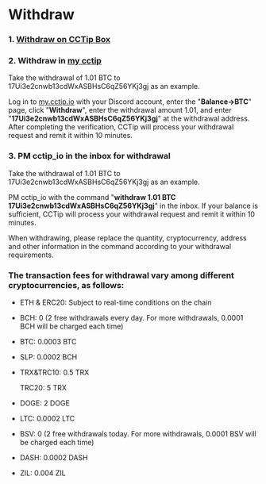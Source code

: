 # Withdraw

### 1. [Withdraw on CCTip Box ](https://doc.cctip.io/cctipbox-guide#how-to-withdraw-coins-tokens)

### 2. Withdraw in [my cctip](https://my.cctip.io/)

Take the withdrawal of 1.01 BTC to 17Ui3e2cnwb13cdWxASBHsC6qZ56YKj3gj as an example.

Log in to [my.cctip.io](https://my.cctip.io/) with your Discord account, enter the "**Balance-&gt;BTC**" page, click "**Withdraw**", enter the withdrawal amount 1.01, and enter "**17Ui3e2cnwb13cdWxASBHsC6qZ56YKj3gj**" at the withdrawal address. After completing the verification, CCTip will process your withdrawal request and remit it within 10 minutes.

### 3. PM cctip\_io in the inbox for withdrawal

Take the withdrawal of 1.01 BTC to 17Ui3e2cnwb13cdWxASBHsC6qZ56YKj3gj as an example.

PM cctip\_io with the command "**withdraw 1.01 BTC 17Ui3e2cnwb13cdWxASBHsC6qZ56YKj3gj**" in the inbox. If your balance is sufficient, CCTip will process your withdrawal request and remit it within 10 minutes.

When withdrawing, please replace the quantity, cryptocurrency, address and other information in the command according to your withdrawal requirements.

### The transaction fees for withdrawal vary among different cryptocurrencies, as follows:

* ETH & ERC20: Subject to real-time conditions on the chain
* BCH: 0 \(2 free withdrawals every day. For more withdrawals, 0.0001 BCH will be charged each time\)
* BTC: 0.0003 BTC
* SLP:  0.0002 BCH
* TRX&TRC10: 0.5 TRX

  TRC20: 5 TRX

* DOGE: 2 DOGE
* LTC: 0.0002 LTC
* BSV: 0  \(2 free withdrawals today. For more withdrawals, 0.0001 BSV will be charged each time\)
* DASH: 0.0002 DASH
* ZIL: 0.004 ZIL

